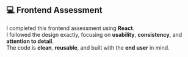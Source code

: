 ## 💻 Frontend Assessment

I completed this frontend assessment using **React**.  
I followed the design exactly, focusing on **usability**, **consistency**, and **attention to detail**.  
The code is **clean**, **reusable**, and built with the **end user** in mind.
